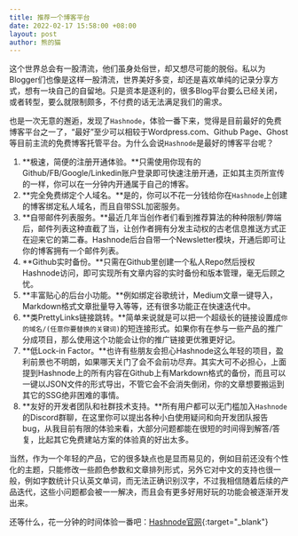 ```yaml
---
title: 推荐一个博客平台
date: 2022-02-17 15:58:00 +08:00
layout: post
author: 熊的猫
---
```


这个世界总会有一股清流，他们虽身处俗世，却又想尽可能的脱俗。私以为Blogger们也像是这样一股清流，世界美好多变，却还是喜欢单纯的记录分享方式，想有一块自己的自留地。只是资本是逐利的，很多Blog平台要么已经关闭，或者转型，要么就限制颇多，不付费的话无法满足我们的需求。

也是一次无意的邂逅，发现了`Hashnode`，体验一番下来，觉得是目前最好的免费博客平台之一了，“最好”至少可以相较于Wordpress.com、Github Page、Ghost等目前主流的免费博客托管平台。为什么会说`Hashnode`是最好的博客平台呢？

1. **极速，简便的注册开通体验。**只需使用你现有的Github/FB/Google/Linkedin账户登录即可快速注册开通，正如其主页所宣传的一样，你可以在一分钟内开通属于自己的博客。
2. **完全免费绑定个人域名。**是的，你可以不花一分钱给你在`Hashnode`上创建的博客绑定私人域名，而且自带SSL加密服务。
3. **自带邮件列表服务。**最近几年当创作者们看到推荐算法的种种限制/弊端后，邮件列表这种直截了当，让创作者拥有分发主动权的古老信息推送方式正在迎来它的第二春。Hashnode后台自带一个Newsletter模块，开通后即可让你的博客拥有一个邮件列表。
4. **Github实时备份。**只需在Github里创建一个私人Repo然后授权Hashnode访问，即可实现所有文章内容的实时备份和版本管理，毫无后顾之忧。
5. **丰富贴心的后台小功能。**例如绑定谷歌统计，Medium文章一键导入，Markdown格式文章批量导入等等，还有很多功能正在快速迭代中。
6. **类PrettyLinks链接跳转。**简单来说就是可以把一个超级长的链接设置成`你的域名/(任意你要替换的关键词)`的短连接形式。如果你有在参与一些产品的推广分成项目，那么使用这个功能会让你的推广链接更优雅更好记。
7. **低Lock-in Factor。**也许有些朋友会担心Hashnode这么年轻的项目，盈利前景也不明朗，如果哪天关门了会不会前功尽弃。其实大可不必担心，上面提到Hashnode上的所有内容在Github上有Markdown格式的备份，而且可以一键以JSON文件的形式导出，不管它会不会消失倒闭，你的文章想要搬运到其它的SSG绝非困难的事情。
8. **友好的开发者团队和社群技术支持。**所有用户都可以无门槛加入`Hashnode`的Discord群聊，在这里你可以提出各种小白使用疑问和向开发团队报告bug，从我目前有限的体验来看，大部分问题都能在很短的时间得到解答/答复，比起其它免费建站方案的体验真的好出太多。

当然，作为一个年轻的产品，它的很多缺点也是显而易见的，例如目前还没有个性化的主题，只能修改一些颜色参数和文章排列形式，另外它对中文的支持也很一般，例如字数统计只认英文单词，而无法正确识别汉字，不过我相信随着后续的产品迭代，这些小问题都会被一一解决，而且会有更多好用好玩的功能会被逐渐开发出来。

还等什么，花一分钟的时间体验一番吧：[Hashnode官网](https://hashnode.com/@cn/joinme "Hashnode官网"){:target="_blank"}